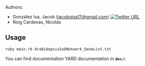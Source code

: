 
Authors: 
* González Isa, Jacob (jacobgisa17@gmail.com) [![Twitter URL](https://img.shields.io/twitter/url/https/twitter.com/jacobgisa.svg?style=social&label=Follow%20%40JacobGIsa)](https://twitter.com/jacobgisa)
* Roig Cárdenas, Nicolás

## Usage

```sh
ruby main.rb ArabidopsisSubNetwork_GeneList.txt
```

You can find documentation YARD documentation in  **`doc/`:**

